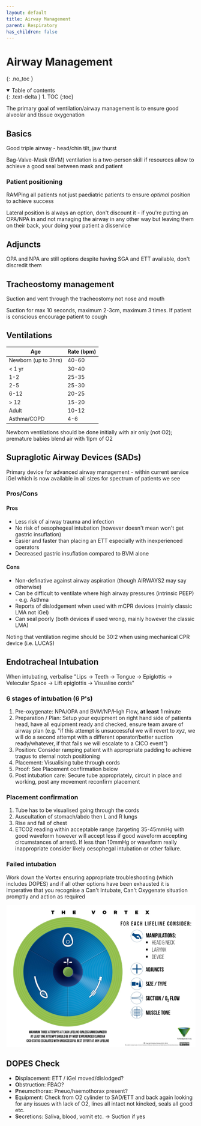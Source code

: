 ```yaml
---
layout: default
title: Airway Management
parent: Respiratory
has_children: false
---
```


# Airway Management
{: .no_toc }

<details open markdown="block">
  <summary>
    Table of contents
  </summary>
  {: .text-delta }
1. TOC
{:toc}
</details>

The primary goal of ventilation/airway management is to ensure good alveolar and tissue oxygenation

## Basics

Good triple airway - head/chin tilt, jaw thurst

Bag-Valve-Mask (BVM) ventilation is a two-person skill if resources allow to achieve a good seal between mask and patient

### Patient positioning

RAMPing all patients not just paediatric patients to ensure *optimal* position to achieve success

Lateral position is always an option, don't discount it - if you're putting an OPA/NPA in and not managing the airway in any other way but leaving them on their back, your doing your patient a disservice

## Adjuncts

OPA and NPA are still options despite having SGA and ETT available, don't discredit them

## Tracheostomy management

Suction and vent through the tracheostomy not nose and mouth

Suction for max 10 seconds, maximum 2-3cm, maximum 3 times. If patient is conscious encourage patient to cough

## Ventilations

| Age                  | Rate (bpm) |
|----------------------|------------|
| Newborn (up to 3hrs) | 40-60      |
| < 1 yr               | 30-40      |
| 1-2                  | 25-35      |
| 2-5                  | 25-30      |
| 6-12                 | 20-25      |
| > 12                 | 15-20      |
| Adult                | 10-12      |
| Asthma/COPD          | 4-6        |

Newborn ventilations should be done initially with air only (not O2); premature babies blend air with 1lpm of O2

## Supraglotic Airway Devices (SADs)

Primary device for advanced airway management - within current service iGel which is now available in all sizes for spectrum of patients we see

### Pros/Cons

#### Pros
 - Less risk of airway trauma and infection
 - No risk of oesophegeal intubation (however doesn't mean won't get gastric insuflation)
 - Easier and faster than placing an ETT especially with inexperienced operators
 - Decreased gastric insuflation compared to BVM alone

#### Cons
 - Non-definative against airway aspiration (though AIRWAYS2 may say otherwise)
 - Can be difficult to ventilate where high airway pressures (intrinsic PEEP) - e.g. Asthma
 - Reports of dislodgement when used with mCPR devices (mainly classic LMA not iGel)
 - Can seal poorly (both devices if used wrong, mainly however the classic LMA)

Noting that ventilation regime should be 30:2 when using mechanical CPR device (i.e. LUCAS)

## Endotracheal Intubation

When intubating, verbalise "Lips -> Teeth -> Tongue -> Epiglottis -> Velecular Space -> Lift epiglottis -> Visualise cords"

### 6 stages of intubation (6 P's)

1. Pre-oxygenate: NPA/OPA and BVM/NP/High Flow, **at least** 1 minute
2. Preparation / Plan: Setup your equipment on right hand side of patients head, have all equipment ready and checked, ensure team aware of airway plan (e.g. "if this attempt is unsuccessful we will revert to _xyz_, we will do a second attempt with a different operator/better suction ready/whatever, if that fails we will escalate to a CICO event")
3. Position: Consider ramping patient with appropriate padding to achieve tragus to sternal notch positioning
4. Placement: Visualising tube through cords
5. Proof: See Placement confirmation below
6. Post intubation care: Secure tube appropriately, circuit in place and working, post any movement reconfirm placement

### Placement confirmation

1. Tube has to be visualised going through the cords
2. Auscultation of stomach/abdo then L and R lungs
3. Rise and fall of chest
4. ETCO2 reading within acceptable range (targeting 35-45mmHg with good waveform however will accept less if good waveform accepting circumstances of arrest). If less than 10mmHg or waveform really inappropriate consider likely oesophegal intubation or other failure.

### Failed intubation

Work down the Vortex ensuring appropriate troubleshooting (which includes DOPES) and if all other options have been exhausted it is imperative that you recognise a Can't Intubate, Can't Oxygenate situation promptly and action as required 

![Vortex](/assets/images/vortex.jpeg)

## DOPES Check

 - **D**isplacement: ETT / iGel moved/dislodged?
 - **O**bstruction: FBAO?
 - **P**neumothorax: Pneuo/haemothorax present?
 - **E**quipment: Check from O2 cylinder to SAD/ETT and back again looking for any issues with lack of O2, lines all intact not kincked, seals all good etc.
 - **S**ecretions: Saliva, blood, vomit etc. -> Suction if yes
